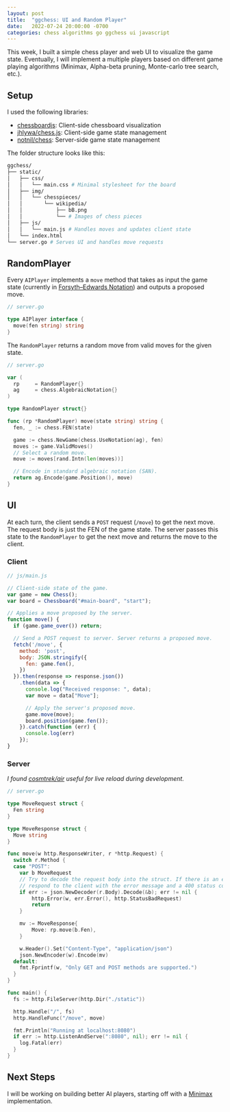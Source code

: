 ```yaml
---
layout: post
title:  "ggchess: UI and Random Player"
date:   2022-07-24 20:00:00 -0700
categories: chess algorithms go ggchess ui javascript
--- 
```

This week, I built a simple chess player and web UI to visualize the game state. Eventually, I will implement a multiple players based on different game playing algorithms (Minimax, Alpha-beta pruning, Monte-carlo tree search, etc.). 

## Setup
I used the following libraries:
* [chessboardjs][chessboardjs]: Client-side chessboard visualization
* [jhlywa/chess.js][jhlywa]: Client-side game state management
* [notnil/chess][notnil]: Server-side game state management

The folder structure looks like this:

```sh
ggchess/
├── static/
│   ├── css/
│   │   └── main.css # Minimal stylesheet for the board 
│   ├── img/
│   │   └── chesspieces/
│   │       └── wikipedia/
│   │           ├── bB.png 
│   │           └── # Images of chess pieces
│   ├── js/
│   │   └── main.js # Handles moves and updates client state 
│   └── index.html
└── server.go # Serves UI and handles move requests
```

## RandomPlayer
Every `AIPlayer` implements a `move` method that takes as input the game state (currently in [Forsyth–Edwards Notation][fen]) and outputs a proposed move. 

```go
// server.go

type AIPlayer interface {
  move(fen string) string
}
```

The `RandomPlayer` returns a random move from valid moves for the given state.
```go
// server.go

var (
  rp     = RandomPlayer{}
  ag     = chess.AlgebraicNotation{}
)

type RandomPlayer struct{}

func (rp *RandomPlayer) move(state string) string {
  fen, _ := chess.FEN(state)

  game := chess.NewGame(chess.UseNotation(ag), fen)
  moves := game.ValidMoves()
  // Select a random move.
  move := moves[rand.Intn(len(moves))]

  // Encode in standard algebraic notation (SAN).
  return ag.Encode(game.Position(), move)
}
```

## UI

At each turn, the client sends a `POST` request (`/move`) to get the next move. The request body is just the FEN of the game state. The server passes this state to the `RandomPlayer` to get the next move and returns the move to the client.

### Client
```js
// js/main.js

// Client-side state of the game.
var game = new Chess();
var board = Chessboard("#main-board", "start");

// Applies a move proposed by the server. 
function move() {
  if (game.game_over()) return;

  // Send a POST request to server. Server returns a proposed move.
  fetch('/move', {
    method: 'post',
    body: JSON.stringify({
      fen: game.fen(),
    })
  }).then(response => response.json())
    .then(data => {
      console.log("Received response: ", data);
      var move = data["Move"];

      // Apply the server's proposed move.
      game.move(move);
      board.position(game.fen());
    }).catch(function (err) {
      console.log(err)
    });
}
```

### Server
*I found [cosmtrek/air][air] useful for live reload during development.*
 
```go
// server.go

type MoveRequest struct {
  Fen string
}

type MoveResponse struct {
  Move string
}

func move(w http.ResponseWriter, r *http.Request) {
  switch r.Method {
  case "POST":
    var b MoveRequest
    // Try to decode the request body into the struct. If there is an error,
    // respond to the client with the error message and a 400 status code.
    if err := json.NewDecoder(r.Body).Decode(&b); err != nil {
        http.Error(w, err.Error(), http.StatusBadRequest)
        return
    }

    mv := MoveResponse{
        Move: rp.move(b.Fen),
    }

    w.Header().Set("Content-Type", "application/json")
    json.NewEncoder(w).Encode(mv)
  default:
    fmt.Fprintf(w, "Only GET and POST methods are supported.")
  }
}

func main() {
  fs := http.FileServer(http.Dir("./static"))

  http.Handle("/", fs)
  http.HandleFunc("/move", move)

  fmt.Println("Running at localhost:8080")
  if err := http.ListenAndServe(":8080", nil); err != nil {
    log.Fatal(err)
  }
}
```

## Next Steps

I will be working on building better AI players, starting off with a [Minimax][mx] implementation.  

[fen]: https://en.wikipedia.org/wiki/Forsyth%E2%80%93Edwards_Notation 
[chessboardjs]: https://chessboardjs.com/ 
[jhlywa]: https://github.com/jhlywa/chess.js 
[notnil]: https://github.com/notnil/chess
[air]: https://github.com/cosmtrek/air
[mx]: https://en.wikipedia.org/wiki/Minimax
